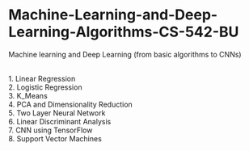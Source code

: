 # Machine-Learning-and-Deep-Learning-Algorithms-CS-542-BU
Machine learning and Deep Learning (from basic algorithms to CNNs)

<br />1. Linear Regression
<br />2. Logistic Regression
<br />3. K_Means
<br />4. PCA and Dimensionality Reduction
<br />5. Two Layer Neural Network
<br />6. Linear Discriminant Analysis
<br />7. CNN using TensorFlow
<br />8. Support Vector Machines
